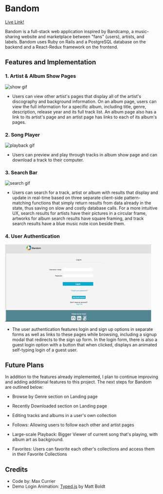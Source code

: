 # Bandom

[Live Link!](https://bandom.herokuapp.com/#/login)

Bandom is a full-stack web application inspired by Bandcamp, a music-sharing
website and marketplace between "fans" (users), artists, and labels.
Bandom uses Ruby on Rails and a PostgreSQL database on the backend
and a React-Redux framework on the frontend.

## Features and Implementation

### 1. Artist & Album Show Pages

![show gif](app/assets/images/album-artist.gif)

- Users can view other artist's pages that display all of the artist's discography and background information. On an album page, users can view the full information for a specific album, including title, genre, description, release year and its full track list. An album page also has a link to its artist's page and an artist page has links to each of its album's pages.

### 2. Song Player

![playback gif](app/assets/images/bandom-playback.gif)

- Users can preview and play through tracks in album show page and can download a track to their computer.

### 3. Search Bar

![search gif](app/assets/images/bandom-search.gif)

- Users can search for a track, artist or album with results that display and update in real-time based on three separate client-side pattern-matching functions that simply return results from data already in the state, thus saving on slow and costly database calls. For a more intuitive UX, search results for artists have their pictures in a circular frame, artworks for album search results have square framing, and track search results have a blue music note icon beside them.

### 4. User Authentication

![login gif](app/assets/images/bandom-login.gif)

- The user authentication features login and sign up options in separate forms as well as links to these pages while browsing, including a signup modal that redirects to the sign up form. In the login form, there is also a guest login option with a button that when clicked, displays an animated self-typing login of a guest user.

## Future Plans

In addition to the features already implemented, I plan to continue improving and adding additional features to this project. The next steps for Bandom are outlined below:

- Browse by Genre section on Landing page

- Recently Downloaded section on Landing page

- Editing tracks and albums in a user's own collection

- Follows: Allowing users to follow each other and artist pages

- Large-scale Playback: Bigger Viewer of current song that's playing, with album art as background.

- Favorites: Users can favorite each other's collections and access them in their Favorite Collections

## Credits

* Code by: Max Currier
* Demo Login Animation: [Typed.js](https://github.com/mattboldt/typed.js/) by Matt Boldt
